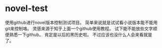 # novel-test
使用github进行novel版本控制测试项目。
简单来说就是试试看小说版本能不能用git来控制咯。
灵感来源于知乎上面一个github使用教程。
试下能不能放些文字顺便熟悉一下github。
肯定是以后的黑历史啦。
不过应该也没什么人会来看就是了。

